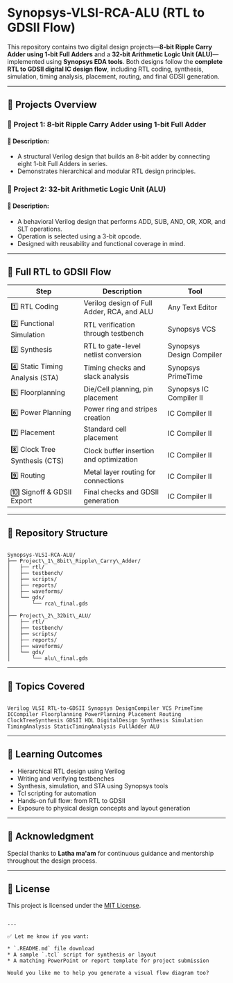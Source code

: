 # Synopsys-VLSI-RCA-ALU (RTL to GDSII Flow)

This repository contains two digital design projects—**8-bit Ripple Carry Adder using 1-bit Full Adders** and a **32-bit Arithmetic Logic Unit (ALU)**—implemented using **Synopsys EDA tools**. Both designs follow the **complete RTL to GDSII digital IC design flow**, including RTL coding, synthesis, simulation, timing analysis, placement, routing, and final GDSII generation.

---

## 🚀 Projects Overview

### 🔧 Project 1: 8-bit Ripple Carry Adder using 1-bit Full Adder

#### 📘 Description:
- A structural Verilog design that builds an 8-bit adder by connecting eight 1-bit Full Adders in series.
- Demonstrates hierarchical and modular RTL design principles.

### 🔧 Project 2: 32-bit Arithmetic Logic Unit (ALU)

#### 📘 Description:
- A behavioral Verilog design that performs ADD, SUB, AND, OR, XOR, and SLT operations.
- Operation is selected using a 3-bit opcode.
- Designed with reusability and functional coverage in mind.

---

## 🧱 Full RTL to GDSII Flow

| Step | Description | Tool |
|------|-------------|------|
| 1️⃣ RTL Coding | Verilog design of Full Adder, RCA, and ALU | Any Text Editor |
| 2️⃣ Functional Simulation | RTL verification through testbench | Synopsys VCS |
| 3️⃣ Synthesis | RTL to gate-level netlist conversion | Synopsys Design Compiler |
| 4️⃣ Static Timing Analysis (STA) | Timing checks and slack analysis | Synopsys PrimeTime |
| 5️⃣ Floorplanning | Die/Cell planning, pin placement | Synopsys IC Compiler II |
| 6️⃣ Power Planning | Power ring and stripes creation | IC Compiler II |
| 7️⃣ Placement | Standard cell placement | IC Compiler II |
| 8️⃣ Clock Tree Synthesis (CTS) | Clock buffer insertion and optimization | IC Compiler II |
| 9️⃣ Routing | Metal layer routing for connections | IC Compiler II |
| 🔟 Signoff & GDSII Export | Final checks and GDSII generation | IC Compiler II |

---

## 📂 Repository Structure

```

Synopsys-VLSI-RCA-ALU/
├── Project\_1\_8bit\_Ripple\_Carry\_Adder/
│   ├── rtl/
│   ├── testbench/
│   ├── scripts/
│   ├── reports/
│   ├── waveforms/
│   └── gds/
│       └── rca\_final.gds
│
├── Project\_2\_32bit\_ALU/
│   ├── rtl/
│   ├── testbench/
│   ├── scripts/
│   ├── reports/
│   ├── waveforms/
│   └── gds/
│       └── alu\_final.gds

```

---

## 🧠 Topics Covered

```

Verilog VLSI RTL-to-GDSII Synopsys DesignCompiler VCS PrimeTime ICCompiler Floorplanning PowerPlanning Placement Routing ClockTreeSynthesis GDSII HDL DigitalDesign Synthesis Simulation TimingAnalysis StaticTimingAnalysis FullAdder ALU

```

---

## 🎯 Learning Outcomes

- Hierarchical RTL design using Verilog
- Writing and verifying testbenches
- Synthesis, simulation, and STA using Synopsys tools
- Tcl scripting for automation
- Hands-on full flow: from RTL to GDSII
- Exposure to physical design concepts and layout generation

---

## 🙏 Acknowledgment

Special thanks to **Latha ma'am** for continuous guidance and mentorship throughout the design process.

---

## 📜 License

This project is licensed under the [MIT License](LICENSE).

```

---

✅ Let me know if you want:

* `.README.md` file download
* A sample `.tcl` script for synthesis or layout
* A matching PowerPoint or report template for project submission

Would you like me to help you generate a visual flow diagram too?
